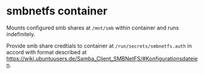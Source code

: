 # smbnetfs container

Mounts configured smb shares at `/mnt/smb` within container and runs indefinitely.

Provide smb share credtials to container at `/run/secrets/smbnetfs.auth` in accord with
format described at https://wiki.ubuntuusers.de/Samba_Client_SMBNetFS/#Konfigurationsdateien.